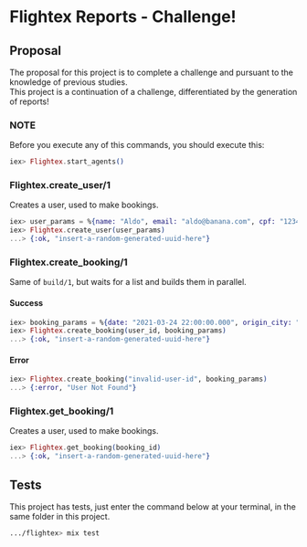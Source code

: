 # Flightex Reports - Challenge!

## Proposal
The proposal for this project is to complete a challenge and pursuant to the knowledge of previous studies.<br>
This project is a continuation of a challenge, differentiated by the generation of reports!

### NOTE
Before you execute any of this commands, you should execute this:
```elixir
iex> Flightex.start_agents()
```

### Flightex.create_user/1
Creates a user, used to make bookings.

```elixir
iex> user_params = %{name: "Aldo", email: "aldo@banana.com", cpf: "12345678911"}
iex> Flightex.create_user(user_params)
...> {:ok, "insert-a-random-generated-uuid-here"}
```

### Flightex.create_booking/1
Same of `build/1`, but waits for a list and builds them in parallel.

#### Success
```elixir
iex> booking_params = %{date: "2021-03-24 22:00:00.000", origin_city: "Sao Paulo", destiny_city: "Guarulhos"}
iex> Flightex.create_booking(user_id, booking_params)
...> {:ok, "insert-a-random-generated-uuid-here"}
```

#### Error
```elixir
iex> Flightex.create_booking("invalid-user-id", booking_params)
...> {:error, "User Not Found"}
```

### Flightex.get_booking/1
Creates a user, used to make bookings.

```elixir
iex> Flightex.get_booking(booking_id)
...> {:ok, "insert-a-random-generated-uuid-here"}
```

## Tests

This project has tests, just enter the command below at your terminal, in the same folder in this project.
```sh
.../flightex> mix test
```